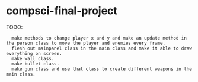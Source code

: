 # compsci-final-project
TODO: 
      
      make methods to change player x and y and make an update method in the person class to move the player and enemies every frame.
      flesh out mainpanel class in the main class and make it able to draw everything on screen.
      make wall class.
      make bullet class.
      make gun class and use that class to create different weapons in the main class.
